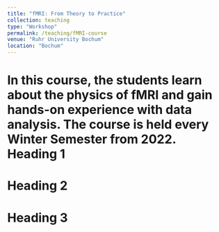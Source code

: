 ```yaml
---
title: "fMRI: From Theory to Practice"
collection: teaching
type: "Workshop"
permalink: /teaching/fMRI-course
venue: "Ruhr University Bochum"
location: "Bochum"
---
```


In this course, the students learn about the physics of fMRI and gain hands-on experience with data analysis. The course is held every Winter Semester from 2022.
Heading 1
======

Heading 2
======

Heading 3
======
